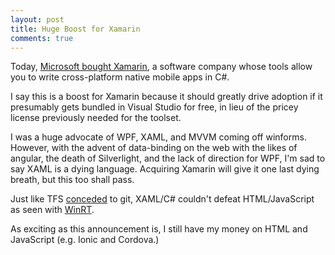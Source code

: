 ```yaml
---
layout: post
title: Huge Boost for Xamarin
comments: true
---
```

Today, [Microsoft bought Xamarin](https://blogs.microsoft.com/blog/2016/02/24/microsoft-to-acquire-xamarin-and-empower-more-developers-to-build-apps-on-any-device/), a software company whose tools allow you to write cross-platform native mobile apps in C#. 

I say this is a boost for Xamarin because it should greatly drive adoption if it presumably gets bundled in Visual Studio for free, in lieu of the pricey license previously needed for the toolset. 

I was a huge advocate of WPF, XAML, and MVVM coming off winforms. However, with the advent of data-binding on the web with the likes of angular, the death of Silverlight, and the lack of direction for WPF, I'm sad to say XAML is a dying language. Acquiring Xamarin will give it one last dying breath, but this too shall pass. 

Just like TFS [conceded](https://www.visualstudio.com/en-us/news/2013-jan-30-vso#git%20support) to git, XAML/C# couldn't defeat HTML/JavaScript as seen with [WinRT](https://github.com/winjs/winjs). 

As exciting as this announcement is, I still have my money on HTML and JavaScript (e.g. Ionic and Cordova.)
